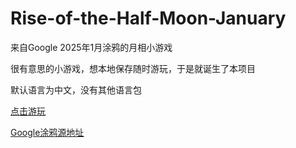 # Rise-of-the-Half-Moon-January

来自Google 2025年1月涂鸦的月相小游戏

很有意思的小游戏，想本地保存随时游玩，于是就诞生了本项目

默认语言为中文，没有其他语言包

[点击游玩](https://xiaojiuwo233.github.io/Rise-of-the-Half-Moon-January/)

[Google涂鸦源地址](https://doodles.google/doodle/celebrating-the-rise-of-the-half-moon-jan/)
